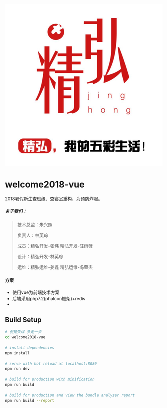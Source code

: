 ![](/UI/logo1.jpg)

# welcome2018-vue

2018暑假新生查班级、查寝室重构，为预防炸服。

##### 关于我们：

> 技术总监：朱兴照
>
> 负责人：林英琮
>
> 成员：精弘开发-张炜  精弘开发-汪雨薇
>
> 设计：精弘开发-林英琮
>
> 运维：精弘运维-姜鑫  精弘运维-冯蓥杰

#### 方案

- 使用vue为前端技术方案
- 后端采用php7.2(phalcon框架)+redis
- 

## Build Setup

```bash
# 创建失误 多走一步
cd welcome2018-vue

# install dependencies
npm install

# serve with hot reload at localhost:8080
npm run dev

# build for production with minification
npm run build

# build for production and view the bundle analyzer report
npm run build --report
```